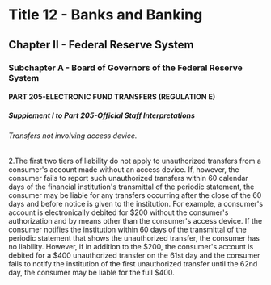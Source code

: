 
# Title 12 - Banks and Banking
## Chapter II - Federal Reserve System
### Subchapter A - Board of Governors of the Federal Reserve System
#### PART 205-ELECTRONIC FUND TRANSFERS (REGULATION E)
##### Supplement I to Part 205-Official Staff Interpretations
###### Transfers not involving access device.

2.The first two tiers of liability do not apply to unauthorized transfers from a consumer's account made without an access device. If, however, the consumer fails to report such unauthorized transfers within 60 calendar days of the financial institution's transmittal of the periodic statement, the consumer may be liable for any transfers occurring after the close of the 60 days and before notice is given to the institution. For example, a consumer's account is electronically debited for $200 without the consumer's authorization and by means other than the consumer's access device. If the consumer notifies the institution within 60 days of the transmittal of the periodic statement that shows the unauthorized transfer, the consumer has no liability. However, if in addition to the $200, the consumer's account is debited for a $400 unauthorized transfer on the 61st day and the consumer fails to notify the institution of the first unauthorized transfer until the 62nd day, the consumer may be liable for the full $400.

